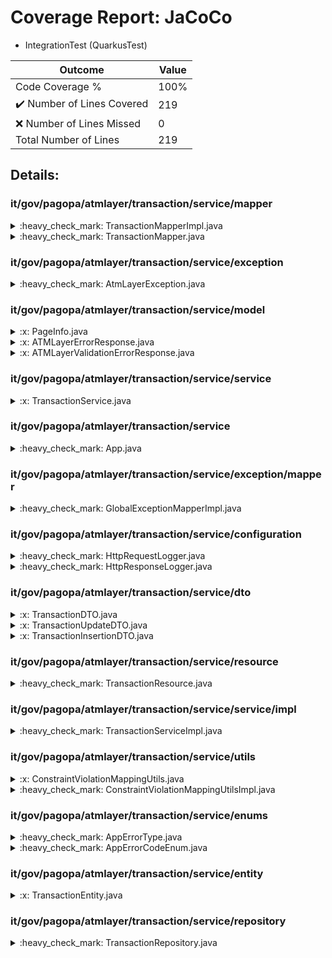 
# Coverage Report: JaCoCo

* IntegrationTest (QuarkusTest)
      
      
| Outcome                 | Value                                                               |
|-------------------------|---------------------------------------------------------------------|
| Code Coverage %         | 100%               |
| :heavy_check_mark: Number of Lines Covered | 219    |
| :x: Number of Lines Missed  | 0     |
| Total Number of Lines   | 219     |


## Details:

    
### it/gov/pagopa/atmlayer/transaction/service/mapper

<details>
    <summary>
:heavy_check_mark: TransactionMapperImpl.java
    </summary>

        
#### All Lines Covered!
        
</details>

    

<details>
    <summary>
:heavy_check_mark: TransactionMapper.java
    </summary>

        
#### All Lines Covered!
        
</details>

    
### it/gov/pagopa/atmlayer/transaction/service/exception

<details>
    <summary>
:heavy_check_mark: AtmLayerException.java
    </summary>

        
#### All Lines Covered!
        
</details>

    
### it/gov/pagopa/atmlayer/transaction/service/model

<details>
    <summary>
:x: PageInfo.java
    </summary>

        
</details>

    

<details>
    <summary>
:x: ATMLayerErrorResponse.java
    </summary>

        
</details>

    

<details>
    <summary>
:x: ATMLayerValidationErrorResponse.java
    </summary>

        
</details>

    
### it/gov/pagopa/atmlayer/transaction/service/service

<details>
    <summary>
:x: TransactionService.java
    </summary>

        
</details>

    
### it/gov/pagopa/atmlayer/transaction/service

<details>
    <summary>
:heavy_check_mark: App.java
    </summary>

        
#### All Lines Covered!
        
</details>

    
### it/gov/pagopa/atmlayer/transaction/service/exception/mapper

<details>
    <summary>
:heavy_check_mark: GlobalExceptionMapperImpl.java
    </summary>

        
#### All Lines Covered!
        
</details>

    
### it/gov/pagopa/atmlayer/transaction/service/configuration

<details>
    <summary>
:heavy_check_mark: HttpRequestLogger.java
    </summary>

        
#### All Lines Covered!
        
- Line #16
```
        String uri = requestContext.getUriInfo().getAbsolutePath() != null ? Encode.forJava(requestContext.getUriInfo().getAbsolutePath().toString()) : null;
```
- Line #18
```
        String headers = requestContext.getHeaders() != null ? Encode.forJava(requestContext.getHeaders().toString()) : null;
```
</details>

    

<details>
    <summary>
:heavy_check_mark: HttpResponseLogger.java
    </summary>

        
#### All Lines Covered!
        
</details>

    
### it/gov/pagopa/atmlayer/transaction/service/dto

<details>
    <summary>
:x: TransactionDTO.java
    </summary>

        
</details>

    

<details>
    <summary>
:x: TransactionUpdateDTO.java
    </summary>

        
</details>

    

<details>
    <summary>
:x: TransactionInsertionDTO.java
    </summary>

        
</details>

    
### it/gov/pagopa/atmlayer/transaction/service/resource

<details>
    <summary>
:heavy_check_mark: TransactionResource.java
    </summary>

        
#### All Lines Covered!
        
</details>

    
### it/gov/pagopa/atmlayer/transaction/service/service/impl

<details>
    <summary>
:heavy_check_mark: TransactionServiceImpl.java
    </summary>

        
#### All Lines Covered!
        
</details>

    
### it/gov/pagopa/atmlayer/transaction/service/utils

<details>
    <summary>
:x: ConstraintViolationMappingUtils.java
    </summary>

        
</details>

    

<details>
    <summary>
:heavy_check_mark: ConstraintViolationMappingUtilsImpl.java
    </summary>

        
#### All Lines Covered!
        
</details>

    
### it/gov/pagopa/atmlayer/transaction/service/enums

<details>
    <summary>
:heavy_check_mark: AppErrorType.java
    </summary>

        
#### All Lines Covered!
        
</details>

    

<details>
    <summary>
:heavy_check_mark: AppErrorCodeEnum.java
    </summary>

        
#### All Lines Covered!
        
</details>

    
### it/gov/pagopa/atmlayer/transaction/service/entity

<details>
    <summary>
:x: TransactionEntity.java
    </summary>

        
</details>

    
### it/gov/pagopa/atmlayer/transaction/service/repository

<details>
    <summary>
:heavy_check_mark: TransactionRepository.java
    </summary>

        
#### All Lines Covered!
        
</details>

    

